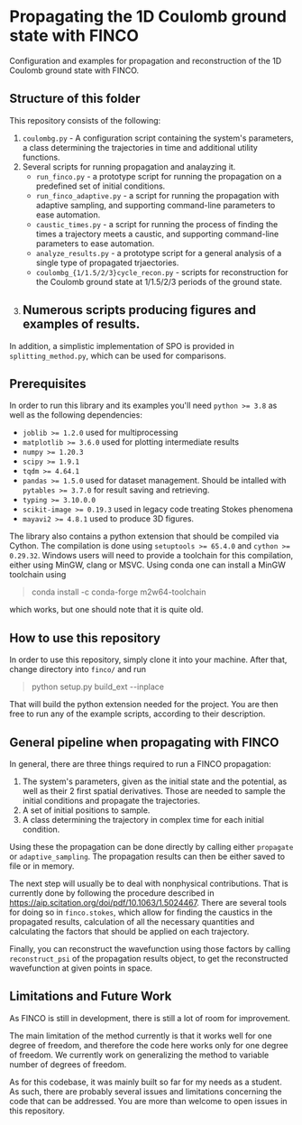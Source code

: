 # Propagating the 1D Coulomb ground state with FINCO

Configuration and examples for propagation and reconstruction of the 1D Coulomb ground state with FINCO.

## Structure of this folder

This repository consists of the following:

1. `coulombg.py` - A configuration script containing the system's parameters, a class determining the trajectories in time and additional utility functions.
2. Several scripts for running propagation and analayzing it.
    - `run_finco.py` - a prototype script for running the propagation on a predefined set of initial conditions.
    - `run_finco_adaptive.py` - a script for running the propagation with adaptive sampling, and supporting command-line parameters to ease automation.
    - `caustic_times.py` - a script for running the process of finding the times a trajectory meets a caustic, and supporting command-line parameters to ease automation.
    - `analyze_results.py` - a prototype script for a general analysis of a single type of propagated trjaectories.
    - `coulombg_{1/1.5/2/3}cycle_recon.py` - scripts for reconstruction for the Coulomb ground state at 1/1.5/2/3 periods of the ground state.
3. Numerous scripts producing figures and examples of results.
    - 

In addition, a simplistic implementation of SPO is provided in `splitting_method.py`, which can be used for comparisons.

## Prerequisites

In order to run this library and its examples you'll need `python >= 3.8` as well as the following dependencies:
- `joblib >= 1.2.0` used for multiprocessing
- `matplotlib >= 3.6.0` used for plotting intermediate results
- `numpy >= 1.20.3`
- `scipy >= 1.9.1`
- `tqdm >= 4.64.1` 
- `pandas >= 1.5.0` used for dataset management. Should be intalled with `pytables >= 3.7.0` for result saving and retrieving.
- `typing >= 3.10.0.0`
- `scikit-image >= 0.19.3` used in legacy code treating Stokes phenomena
- `mayavi2 >= 4.8.1` used to produce 3D figures.

The library also contains a python extension that should be compiled via Cython. The compilation is done using `setuptools >= 65.4.0` and `cython >= 0.29.32`. Windows users will need to provide a toolchain for this compilation, either using MinGW, clang or MSVC. Using conda one can install a MinGW toolchain using 

> conda install -c conda-forge m2w64-toolchain

which works, but one should note that it is quite old.

## How to use this repository

In order to use this repository, simply clone it into your machine. After that, change directory into `finco/` and run
> python setup.py build_ext --inplace

That will build the python extension needed for the project.
You are then free to run any of the example scripts, according to their description.

## General pipeline when propagating with FINCO

In general, there are three things required to run a FINCO propagation:
1. The system's parameters, given as the initial state and the potential, as well as their 2 first spatial derivatives. Those are needed to sample the
    initial conditions and propagate the trajectories.
2. A set of initial positions to sample.
3. A class determining the trajectory in complex time for each initial condition.

Using these the propagation can be done directly by calling either `propagate` or `adaptive_sampling`. The propagation results can then be either saved to file or in memory.

The next step will usually be to deal with nonphysical contributions. That is currently done by following the procedure described in https://aip.scitation.org/doi/pdf/10.1063/1.5024467.
There are several tools for doing so in `finco.stokes`, which allow for finding the caustics in the propagated results, calculation of all the necessary quantities and calculating the factors that should be applied on each trajectory.

Finally, you can reconstruct the wavefunction using those factors by calling `reconstruct_psi` of the propagation results object, to get the reconstructed wavefunction at given points in space.

## Limitations and Future Work

As FINCO is still in development, there is still a lot of room for improvement.

The main limitation of the method currently is that it works well for one degree of freedom, and therefore the code here works only for one degree of freedom. We currently work on generalizing the method to variable number of degrees of freedom.

As for this codebase, it was mainly built so far for my needs as a student. As such, there are probably several issues and limitations concerning the code that can be addressed. You are more than welcome to open issues in this repository.
